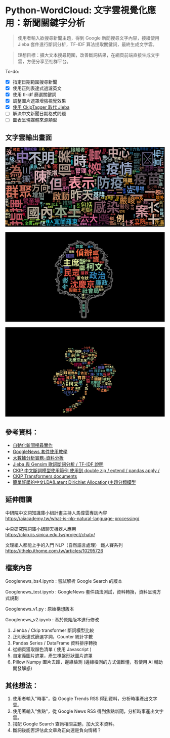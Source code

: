 # Python-WordCloud: 文字雲視覺化應用：新聞關鍵字分析

> 使用者輸入欲搜尋新聞主題，得到 Google 新聞搜尋文字內容，接續使用 Jieba 套件進行斷詞分析，TF-IDF 算法提取關鍵詞，最終生成文字雲。

> 理想目標：擴大文本搜尋範圍，改善斷詞結果，在網頁前端直接生成文字雲，方便分享至社群平台。

To-do:

- [x] 指定日期範圍搜尋新聞
- [x] 使用正則表達式過濾英文
- [x] 使用 tl-idf 篩選關鍵詞
- [x] 調整圖片遮罩增強視覺效果
- [x] [使用 CkipTagger 取代 Jieba](https://github.com/wastu01/Python-WordCloud/issues/1#issue-1028103420)
- [ ] 解決中文新聞日期格式問題
- [ ] 圖表呈現媒體來源類型

## 文字雲輸出畫面

![疫情關鍵字文字雲](img/2021-05-13-疫情.png)

![新聞關鍵字文字雲](https://raw.githubusercontent.com/wastu01/Python-WordCloud/5a27d021af9e68caee4c0bf5eec68dcae78c5aac/img/20240920_柯文哲_title%2Bdesc_relative_scaling1%25.png)

![柯文哲關鍵字文字雲](https://raw.githubusercontent.com/wastu01/Python-WordCloud/refs/heads/master/img/20240919_%E6%9F%AF%E6%96%87%E5%93%B2_relative_scaling20%25.png)


## 參考資料：

- [自動化新聞搜尋實作](http://13.231.129.69/2020/11/11/python-googlenews/)
- [GoogleNews 套件使用教學](https://clay-atlas.com/blog/2019/10/14/python-chinese-tutorial-googlenews-package/)
- [大數據分析實務-資料分析](https://hackmd.io/@aaronlife/python-bigdata-02)
- [Jieba 與 Gensim 歌詞斷詞分析 / TF-IDF 說明](https://github.com/youngmihuang/lyrics_application)
- [CKIP 中文斷詞模型使用範例 使用到 double zip  / extend / pandas apply /](https://medium.com/tkustatdc/nlp-自然語言處理-02-文本前處理-ckip中文斷詞-e7db5c147bef)
- [CKIP Transformers documents](https://ckip-transformers.readthedocs.io/en/stable/main/readme.html)
- [簡單好學的中文LDA(Latent Dirichlet Allocation)主題分類模型](https://medium.com/@hjeremy1222/簡單好學的中文lda-latent-dirichlet-allocation-主題分類模型-b0a0d2435b60)

## 延伸閱讀

中研院中文詞知識庫小組計畫主持人馬偉雲專訪內容
https://aiacademy.tw/what-is-nlp-natural-language-processing/

中央研究院詞庫小組聊天機器人應用
https://ckip.iis.sinica.edu.tw/project/chatq/

文理組人都能上手的入門 NLP（自然語言處理） 鐵人賽系列
https://ithelp.ithome.com.tw/articles/10295726


## 檔案內容

Googlenews_bs4.ipynb : 嘗試解析 Google Search 的版本

Googlenews_test.ipynb : GoogleNews 套件語法測試，資料轉換，資料呈現方式規劃

Googlenews_v1.py : 原始構想版本

Googlenews_v2.ipynb : 基於原始版本進行修改

1. Jienba / Ckip transformer 斷詞模型比較
2. 正則表達式篩選字詞，Counter 統計字數
3. Pandas Series / DataFrame 資料排序轉換
4. 從網頁獲取顏色清單 ( 使用 Javascript )
5. 自定義圖片遮罩，產生棋盤形狀圖片遮罩 
6. Pillow Numpy 圖片去躁，邊緣檢測
(邊緣檢測的方式偏難懂，有使用 AI 輔助開發解惑)

## 其他想法：

1. 使用者輸入"時事"，從 Google Trends RSS 得到資料，分析時事產出文字雲。
2. 使用著輸入"焦點"，從 Google News RSS 得到焦點新聞，分析時事產出文字雲。
3. 搭配 Google Search 查詢相關主題，加大文本資料。
4. 斷詞後能否評估此文章為正向還是負向情緒？

<!--if you see this, congrats! https://hackmd.io/@DCT/google-news-package-learning-with-gpt -->